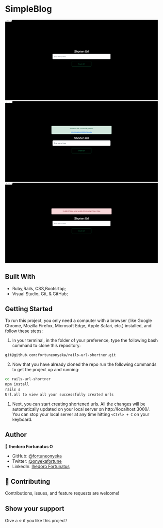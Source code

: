 # SimpleBlog


![Screenshot](src/assets/images/../../../app/assets/images/index.png)
![Screenshot](src/assets/images/../../../app/assets/images/success.png)
![Screenshot](src/assets/images/../../../app/assets/images/error.png)



## Built With

- Ruby,Rails, CSS,Bootsrtap;
- Visual Studio, Git, & GitHub;

## Getting Started

To run this project, you only need a computer with a browser (like Google Chrome, Mozilla Firefox, Microsoft Edge, Apple Safari, etc.) installed, and follow these steps:

1. In your terminal, in the folder of your preference, type the following bash command to clone this repository:

```sh
git@github.com:fortuneonyeka/rails-url-shortner.git
```

2. Now that you have already cloned the repo run the following commands to get the project up and running:
```sh
cd rails-url-shortner
npm install
rails s
Url.all to view all your successfully created urls
```

1. Next, you can start creating shortened urls. All the changes will be automatically updated on your local server on http://localhost:3000/. You can stop your local server at any time hitting `<Ctrl> + C` on your keyboard.

## Author

👤 **Ihedoro Fortunatus O**

- GitHub: [@fortuneonyeka](https://github.com/fortuneonyeka)
- Twitter: [@onyekafortune](https://twitter.com/onyekafortune)
- LinkedIn: [Ihedoro Fortunatus](https://www.linkedin.com/in/fortunatus-ihedoro/)

## 🤝 Contributing

Contributions, issues, and feature requests are welcome!

## Show your support

Give a ⭐️ if you like this project!